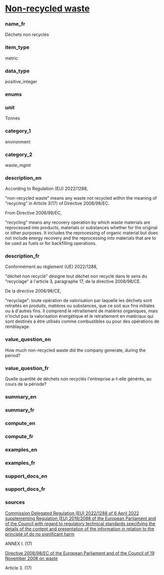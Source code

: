 
# [Non-recycled waste](#non_recycled_waste_tonnes)

### name_fr

Déchets non recyclés

### item_type

metric

### data_type

positive_integer

### enums



### unit

Tonnes

### category_1

environment

### category_2

waste_mgmt

### description_en


According to Regulation (EU) 2022/1288,  

"non-recycled waste" means any waste not recycled within
the meaning of "recycling" in Article 3(17) of Directive 2008/98/EC.




From Directive 2008/98/EC,  

"recycling" means any recovery operation by which waste materials are reprocessed into products,
materials or substances whether for the original or other purposes. It includes the reprocessing
of organic material but does not include energy recovery and the reprocessing into materials that
are to be used as fuels or for backfilling operations.





### description_fr


Conformément au règlement (UE) 2022/1288,  

"déchet non recyclé" désigne tout déchet non recyclé dans
le sens du "recyclage" à l'article 3, paragraphe 17, de la directive 2008/98/CE.




De la directive 2008/98/CE,  

"recyclage": toute opération de valorisation par laquelle les déchets sont retraités en produits,
matières ou substances, que ce soit aux fins initiales ou à d'autres fins. Il comprend le retraitement
de matières organiques, mais n'inclut pas la valorisation énergétique et le retraitement en matériaux qui
sont destinés à être utilisés comme combustibles ou pour des opérations de remblayage.





### value_question_en


How much non-recycled waste did the company generate, during the period?

### value_question_fr

Quelle quantité de déchets non recyclés l'entreprise a-t-elle générés,
au cours de la période?

### summary_en



### summary_fr



### compute_en



### compute_fr



### examples_en



### examples_fr



### support_docs_en



### support_docs_fr



### sources


[Commission Delegated Regulation (EU) 2022/1288 of 6 April 2022 supplementing Regulation (EU)
2019/2088 of the European Parliament and of the Council with regard to regulatory technical
standards specifying the details of the content and presentation of the information in relation
to the principle of do no significant harm](https://eur-lex.europa.eu/legal-content/EN/TXT/?uri=CELEX%3A02022R1288-20220725)  

ANNEX I. (17)  

  

[Directive 2008/98/EC of the European Parliament and of the Council of 19 November 2008 on waste](https://eur-lex.europa.eu/legal-content/EN/TXT/?uri=CELEX%3A02008L0098-20180705)  

Article 3. (17)

            